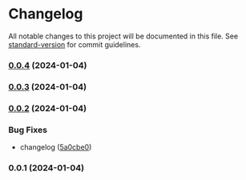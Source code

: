 # Changelog

All notable changes to this project will be documented in this file. See [standard-version](https://github.com/conventional-changelog/standard-version) for commit guidelines.

### [0.0.4](https://github.com/GiselleLop/Movie-Challenge/compare/v0.0.3...v0.0.4) (2024-01-04)

### [0.0.3](https://github.com/GiselleLop/Movie-Challenge/compare/v0.0.2...v0.0.3) (2024-01-04)

### [0.0.2](https://github.com/GiselleLop/Movie-Challenge/compare/v0.0.1...v0.0.2) (2024-01-04)


### Bug Fixes

* changelog ([5a0cbe0](https://github.com/GiselleLop/Movie-Challenge/commit/5a0cbe0be4bb2a8b96175d975b304a113e5d77c9))

### 0.0.1 (2024-01-04)
